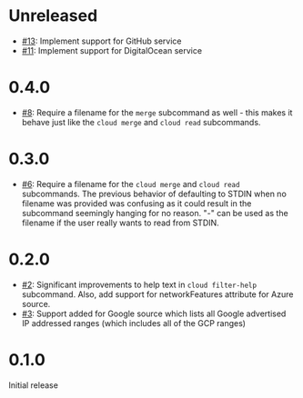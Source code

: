 # Unreleased

* [#13](https://github.com/DaGenix/netrange/pull/13): Implement support for GitHub service
* [#11](https://github.com/DaGenix/netrange/pull/11): Implement support for DigitalOcean service

# 0.4.0

* [#8](https://github.com/DaGenix/netrange/pull/8): Require a filename for the `merge` subcommand as well - this makes it
  behave just like the `cloud merge` and `cloud read` subcommands.

# 0.3.0

* [#6](https://github.com/DaGenix/netrange/pull/6): Require a filename for the `cloud merge` and `cloud read` subcommands.
  The previous behavior of defaulting to STDIN when no filename was provided was confusing as it
  could result in the subcommand seemingly hanging for no reason. "-" can be used as the filename if the
  user really wants to read from STDIN.

# 0.2.0

* [#2](https://github.com/DaGenix/netrange/pull/2): Significant improvements to help text in `cloud filter-help` subcommand.
  Also, add support for networkFeatures attribute for Azure source.
* [#3](https://github.com/DaGenix/netrange/pull/3): Support added for Google source which lists all Google advertised
  IP addressed ranges (which includes all of the GCP ranges)

# 0.1.0

Initial release
